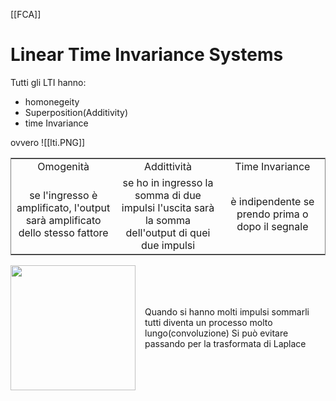 [[FCA]]
# Linear Time Invariance Systems
Tutti gli LTI hanno:
- homonegeity
- Superposition(Additivity)
- time Invariance

ovvero
![[lti.PNG]]
<table style="table-layout: fixed; width: 100%; border: 1px solid gray; text-align: center;">
  <tr>
    <td style="width: 33%;">Omogenità</td>
    <td style="width: 33%;">Addittività</td>
    <td style="width: 33%;">Time Invariance</td>
  </tr>
  <tr>
    <td>se l'ingresso è amplificato, l'output sarà amplificato dello stesso fattore</td>
    <td>se ho in ingresso la somma di due impulsi l'uscita sarà la somma dell'output di quei due impulsi</td>
    <td>è indipendente se prendo prima o dopo il segnale</td>
  </tr>
</table>


<div style="display: flex; align-items: center; gap: 15px;">
  <img src="lti1.png" width="200">
  <p>Quando si hanno molti impulsi sommarli tutti diventa un processo molto lungo(convoluzione)
Si può evitare passando per la trasformata di Laplace</p>
</div>
